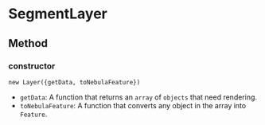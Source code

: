 # SegmentLayer





## Method

### constructor

`new Layer({getData, toNebulaFeature})`

* `getData`: A function that returns an `array` of `objects` that need rendering.
* `toNebulaFeature`: A function that converts any object in the array into `Feature`.
